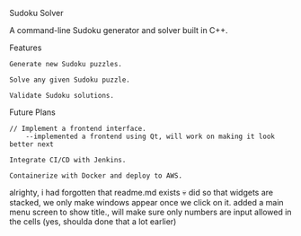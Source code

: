 Sudoku Solver

A command-line Sudoku generator and solver built in C++.

Features

    Generate new Sudoku puzzles.

    Solve any given Sudoku puzzle.

    Validate Sudoku solutions. 


Future Plans

    // Implement a frontend interface.
        --implemented a frontend using Qt, will work on making it look better next

    Integrate CI/CD with Jenkins.

    Containerize with Docker and deploy to AWS.






alrighty, i had forgotten that readme.md exists :skull:
did so that widgets are stacked, we only make windows appear once we click on it. added a main menu screen to show title., will make sure only numbers are input allowed in the cells (yes, shoulda done that a lot earlier)
